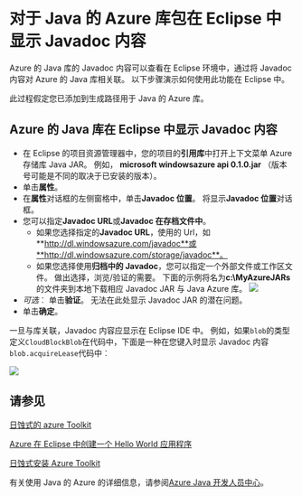 <properties
    pageTitle="对于 Java 的 Azure 库包在 Eclipse 中显示 Javadoc 内容"
    description="如何在 Eclipse 中 Azure 库显示 Javadoc 内容。"
    services=""
    documentationCenter="java"
    authors="rmcmurray"
    manager="wpickett"
    editor=""/>

<tags
    ms.service="multiple"
    ms.workload="na"
    ms.tgt_pltfrm="multiple"
    ms.devlang="Java"
    ms.topic="article"
    ms.date="08/11/2016" 
    ms.author="robmcm"/>

<!-- Legacy MSDN URL = https://msdn.microsoft.com/library/azure/hh698319.aspx -->

# <a name="displaying-javadoc-content-in-eclipse-for-the-azure-libraries-package-for-java"></a>对于 Java 的 Azure 库包在 Eclipse 中显示 Javadoc 内容 #

Azure 的 Java 库的 Javadoc 内容可以查看在 Eclipse 环境中，通过将 Javadoc 内容对 Azure 的 Java 库相关联。 以下步骤演示如何使用此功能在 Eclipse 中。

此过程假定您已添加到生成路径用于 Java 的 Azure 库。

## <a name="to-display-javadoc-content-in-eclipse-for-the-azure-libraries-for-java"></a>Azure 的 Java 库在 Eclipse 中显示 Javadoc 内容 ##

* 在 Eclipse 的项目资源管理器中，您的项目的**引用库**中打开上下文菜单 Azure 存储库 Java JAR。 例如， **microsoft windowsazure api 0.1.0.jar** （版本号可能是不同的取决于已安装的版本）。
* 单击**属性**。
* 在**属性**对话框的左侧窗格中，单击**Javadoc 位置**。 将显示**Javadoc 位置**对话框。
* 您可以指定**Javadoc URL**或**Javadoc 在存档文件中**。
    * 如果您选择指定的**Javadoc URL**，使用的 Url，如**http://dl.windowsazure.com/javadoc**或**http://dl.windowsazure.com/storage/javadoc**。
    * 如果您选择使用**归档中的 Javadoc**，您可以指定一个外部文件或工作区文件。
    做出选择，浏览/验证的需要。 下面的示例将名为**c:\MyAzureJARs**的文件夹到本地下载相应 Javadoc JAR 与 Java Azure 库。
    ![][ic553487]
* *可选*︰ 单击**验证**。 无法在此处显示 Javadoc JAR 的潜在问题。
* 单击**确定**。

一旦与库关联，Javadoc 内容应显示在 Eclipse IDE 中。 例如，如果`blob`的类型定义`CloudBlockBlob`在代码中，下面是一种在您键入时显示 Javadoc 内容`blob.acquireLease`代码中︰

![][ic553488]

## <a name="see-also"></a>请参见 ##

[日蚀式的 azure Toolkit][]

[Azure 在 Eclipse 中创建一个 Hello World 应用程序][]

[日蚀式安装 Azure Toolkit][] 

有关使用 Java 的 Azure 的详细信息，请参阅[Azure Java 开发人员中心][]。

<!-- URL List -->

[Azure Java 开发人员中心]: http://go.microsoft.com/fwlink/?LinkID=699547
[日蚀式的 azure Toolkit]: http://go.microsoft.com/fwlink/?LinkID=699529
[Azure 在 Eclipse 中创建一个 Hello World 应用程序]: http://go.microsoft.com/fwlink/?LinkID=699533
[日蚀式安装 Azure Toolkit]: http://go.microsoft.com/fwlink/?LinkId=699546

<!-- IMG List -->

[ic553487]: ./media/azure-toolkit-for-eclipse-displaying-javadoc-content-for-azure-libraries/ic553487.png
[ic553488]: ./media/azure-toolkit-for-eclipse-displaying-javadoc-content-for-azure-libraries/ic553488.png